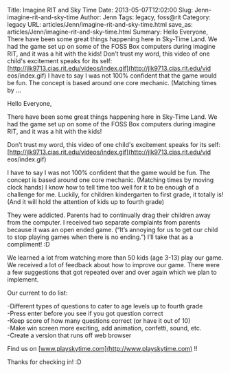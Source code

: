 Title: Imagine RIT and Sky Time
Date: 2013-05-07T12:02:00
Slug: Jenn-imagine-rit-and-sky-time
Author: Jenn
Tags: legacy, foss@rit
Category: legacy
URL: articles/Jenn/imagine-rit-and-sky-time.html
save_as: articles/Jenn/imagine-rit-and-sky-time.html
Summary: Hello Everyone,  There have been some great things happening here in Sky-Time Land. We had the game set up on some of the FOSS Box computers during imagine RIT, and it was a hit with the kids!  Don’t trust my word, this video of one child's excitement speaks for its self: [http://jlk9713.cias.rit.edu/videos/index.gif](http://jlk9713.cias.rit.edu/vid eos/index.gif)  I have to say I was not 100% confident that the game would be fun. The concept is based around one core mechanic. (Matching times by ... 

Hello Everyone,

There have been some great things happening here in Sky-Time Land. We had the
game set up on some of the FOSS Box computers during imagine RIT, and it was a
hit with the kids!

Don’t trust my word, this video of one child's excitement speaks for its self:
[http://jlk9713.cias.rit.edu/videos/index.gif](http://jlk9713.cias.rit.edu/vid
eos/index.gif)

I have to say I was not 100% confident that the game would be fun. The concept
is based around one core mechanic. (Matching times by moving clock hands) I
know how to tell time too well for it to be enough of a challenge for me.
Luckily, for children kindergarten to first grade, it totally is! (And it will
hold the attention of kids up to fourth grade)

They were addicted. Parents had to continually drag their children away from
the computer. I received two separate complaints from parents because it was
an open ended game. (“It’s annoying for us to get our child to stop playing
games when there is no ending.”) I’ll take that as a compliment! :D

We learned a lot from watching more than 50 kids (age 3-13) play our game. We
received a lot of feedback about how to improve our game. There were a few
suggestions that got repeated over and over again which we plan to implement.

Our current to do list:

-Different types of questions to cater to age levels up to fourth grade  
-Press enter before you see if you got question correct  
-Keep score of how many questions correct (or have it out of 10)  
-Make win screen more exciting, add animation, confetti, sound, etc.  
-Create a version that runs off web browser

Find us on [www.playskytime.com](http://www.playskytime.com) !!

Thanks for checking in! :D

